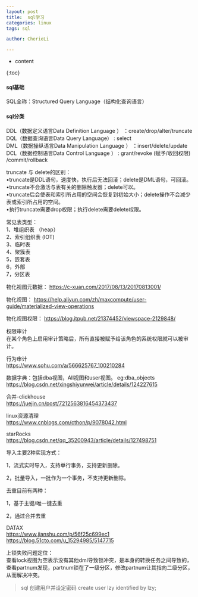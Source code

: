 ```yaml
---
layout: post  
title:  sql学习  
categories: linux  
tags: sql

author: CherieLi

---
```


* content  

{:toc}  

#### sql基础
SQL全称：Structured Query Language（结构化查询语言）  

#### sql分类
DDL（数据定义语言Data Definition Language ）  ：create/drop/alter/truncate  
DQL（数据查询语言Data Query Language）  :  select  
DML（数据操纵语言Data Manipulation Language ）  ：insert/delete/update  
DCL（数据控制语言Data Control Language ）  : grant/revoke  (赋予/收回权限) /commit/rollback


truncate 与 delete的区别：  
•truncate是DDL语句，速度快，执行后无法回滚；delete是DML语句，可回滚。  
•truncate不会激活与表有关的删除触发器；delete可以。  
•truncate后会使表和索引所占用的空间会恢复到初始大小；delete操作不会减少表或索引所占用的空间。  
•执行truncate需要drop权限；执行delete需要delete权限。  


常见表类型：  
1、堆组织表  （heap）  
2、索引组织表  (IOT)  
3、临时表  
4、聚簇表  
5，嵌套表  
6，外部  
7，分区表  

物化视图元数据：
https://c-xuan.com/2017/08/13/20170813001/  

物化视图：
https://help.aliyun.com/zh/maxcompute/user-guide/materialized-view-operations  

物化视图权限：
https://blog.itpub.net/21374452/viewspace-2129848/  


权限审计  
在某个角色上启用审计策略后，所有直接被赋予给该角色的系统权限就可以被审计。  

行为审计  
https://www.sohu.com/a/566625767_100210284  

数据字典：包括dba视图，All视图和user视图。 eg:dba_objects  
https://blog.csdn.net/xingshiyunwei/article/details/124227615  

合并-clickhouse  
https://juejin.cn/post/7212563816454373437  

linux资源清理  
https://www.cnblogs.com/cthon/p/9078042.html  

starRocks  
https://blog.csdn.net/qq_35200943/article/details/127498751  


导入主要2种实现方式：  

1，流式实时导入，支持单行事务，支持更新删除。  

2，批量导入，一批作为一个事务，不支持更新删除。  



去重目前有两种：  

1，基于主键/唯一键去重  

2，通过合并去重  

DATAX  
https://www.jianshu.com/p/56f25c699ec1  
https://blog.51cto.com/u_15294985/5147715  




上锁失败问题定位：  
查看lock视图为空表示没有其他dml导致锁冲突，是本身的转换任务之间导致的，查看partnum发现，partnum锁在了一级分区，修改partnum让其指向二级分区，从而解决冲突。  

>sql
>创建用户并设定密码 create user lzy identified by lzy;
